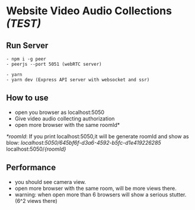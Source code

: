 # Website Video Audio Collections _(TEST)_

## Run Server
```
- npm i -g peer
- peerjs --port 5051 (webRTC server)

- yarn
- yarn dev (Express API server with websocket and ssr)
```

## How to use
- open you browser as localhost:5050
- Give video audio collecting authorization
- open more browser with the same roomId*

_*roomId_: If you print localhost:5050,it will be generate roomId and show as blow:
_localhost:5050/645bf6f-d3a6-4592-b5fc-d1e419226285_
localhost:5050/_{roomId}_

## Performance
- you should see camera view.
- open more browser with the same room, will be more views there.
- warning: when open more than 6 browsers will show a serious stutter. (6^2 views there)